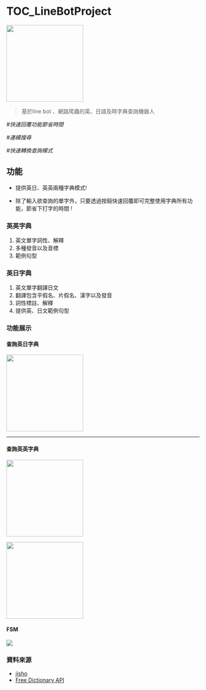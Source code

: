 # TOC_LineBotProject
<p >
    <img src="https://i.imgur.com/fKmhCBL.png" width="200">
</p>

> 基於line bot 、網路爬蟲的英、日語及時字典查詢機器人

*#快速回覆功能節省時間*

*#連續搜尋*

*#快速轉換查詢模式*

## 功能
* 提供英日、英英兩種字典模式!

* 除了輸入欲查詢的單字外，只要透過按鈕快速回覆即可完整使用字典所有功能，節省下打字的時間 !

### 英英字典
1. 英文單字詞性、解釋
2. 多種發音以及音標
3. 範例句型
### 英日字典
1. 英文單字翻譯日文
2. 翻譯包含平假名、片假名、漢字以及發音
3. 詞性標註、解釋
4. 提供英、日文範例句型


### 功能展示
#### 查詢英日字典

<p>
    <img src="https://i.imgur.com/GqXCO5K.png" width="200">
</p>

---

#### 查詢英英字典

<p>
    <img src="https://i.imgur.com/JW0aBCL.png" width="200">
</p>

<p>
    <img src="https://i.imgur.com/cJgF7kl.png" width="200">
</p>

#### FSM
<p>
    <img src="https://i.imgur.com/sxIbylt.png">
</p>



### 資料來源
* [jisho](https://jisho.org/)
* [Free Dictionary API](https://dictionaryapi.dev/)



